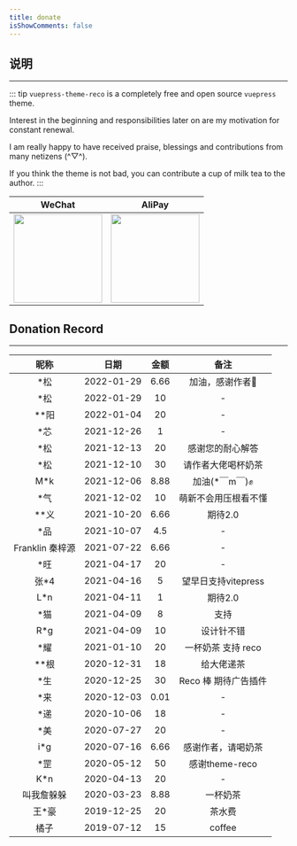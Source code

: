 ```yaml
---
title: donate
isShowComments: false
---
```


## 说明

<hr />

::: tip
`vuepress-theme-reco` is a completely free and open source `vuepress` theme.

Interest in the beginning and responsibilities later on are my motivation for constant renewal.

I am really happy to have received praise, blessings and contributions from many netizens (^▽^).

If you think the theme is not bad, you can contribute a cup of milk tea to the author.
:::

|WeChat|AliPay|
|-|-|
|<img style="width: 160px" src="/wechat.png" />|<img style="width: 160px" src="/alipay.png" />|

## Donation Record

<hr/>

|昵称|日期|金额|备注|
|:-:|:-:|:-:|:-:|
|*松|2022-01-29|6.66|加油，感谢作者🙋|
|*松|2022-01-29|10|-|
|**阳|2022-01-04|20|-|
|*芯|2021-12-26|1|-|
|*松|2021-12-13|20|感谢您的耐心解答|
|*松|2021-12-10|30|请作者大佬喝杯奶茶|
|M*k|2021-12-06|8.88|加油(*￣m￣)✊|
|*气|2021-12-02|10|萌新不会用压根看不懂|
|**义|2021-10-20|6.66|期待2.0|
|*品|2021-10-07|4.5|-|
|Franklin 秦梓源|2021-07-22|6.66|-|
|*旺|2021-04-17|20|-|
|张*4|2021-04-16|5|望早日支持vitepress|
|L*n|2021-04-11|1|期待2.0|
|*猫|2021-04-09|8|支持|
|R*g|2021-04-09|10|设计针不错|
|*耀|2021-01-10|20|一杯奶茶 支持 reco|
|**根|2020-12-31|18|给大佬递茶|
|*生|2020-12-25|30|Reco 棒 期待广告插件|
|*来|2020-12-03|0.01|-|
|*递|2020-10-06|18|-|
|*美|2020-07-27|20|-|
|i*g|2020-07-16|6.66|感谢作者，请喝奶茶|
|*罡|2020-05-12|50|感谢theme-reco|
|K*n|2020-04-13|20|-|
|叫我詹躲躲|2020-03-23|8.88|一杯奶茶|
|王*豪|2019-12-25|20|茶水费|
|橘子|2019-07-12|15|coffee|
